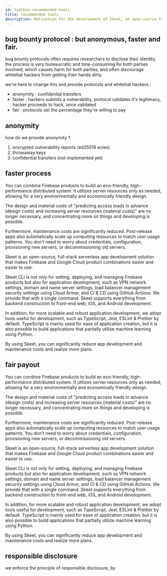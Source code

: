 ```yaml
---
id: toolbox-recommended-tools
title: recommended tools
description: Motivation for the development of Skeet, an open-source full-stack serverless framework
---
```


## bug bounty protocol : but anonymous, faster and fair.

bug bounty protocols often requires researchers to disclose their identity, the process is very bureaucratic and time-consuming for both parties involved, which causes harm for both parties, and often discourage whitehat hackers from getting their hands dirty.

we're here to change this and provide protocols and whitehat hackers :

- anonymity : confidential transfers
- faster : hackers submits a vulnerability, protocol validates it's legitimacy, hacker proceeds to hack, once validated
- fair : protocols set the percentage they're willing to pay

## anonymity

how do we provide anonymity ?

1. encrypted vulnerability reports (ed25519 ecies)
2. throwaway keys
3. confidential transfers (not implemented yet)

## faster process

You can combine Firebase products to build an eco-friendly, high-performance distributed system. It utilizes server resources only as needed, allowing for a very environmentally and economically friendly design.

The design and material costs of "predicting access loads in advance (design costs) and increasing server resources (material costs)" are no longer necessary, and concentrating more on things and developing is possible.

Furthermore, maintenance costs are significantly reduced. Post-release apps also automatically scale up computing resources to match user usage patterns. You don't need to worry about credentials, configuration, provisioning new servers, or decommissioning old servers.

Skeet is an open-source, full-stack serverless app development solution that makes Firebase and Google Cloud product combinations easier and easier to use.

Skeet CLI is not only for setting, deploying, and managing Firebase products but also for application development, such as VPN network settings, domain and name server settings, load balancer management security settings using Cloud Armor, and CI & CD using GitHub Actions. We provide that with a single command. Skeet supports everything from backend construction to front-end web, iOS, and Android development.

In addition, for more scalable and robust application development, we adopt tools useful for development, such as TypeScript, Jest, ESLint & Prettier by default. TypeScript is mainly used for ease of application creation, but it is also possible to build applications that partially utilize machine learning using Python.

By using Skeet, you can significantly reduce app development and maintenance costs and realize more plans.

## fair payout

You can combine Firebase products to build an eco-friendly, high-performance distributed system. It utilizes server resources only as needed, allowing for a very environmentally and economically friendly design.

The design and material costs of "predicting access loads in advance (design costs) and increasing server resources (material costs)" are no longer necessary, and concentrating more on things and developing is possible.

Furthermore, maintenance costs are significantly reduced. Post-release apps also automatically scale up computing resources to match user usage patterns. You don't need to worry about credentials, configuration, provisioning new servers, or decommissioning old servers.

Skeet is an open-source, full-stack serverless app development solution that makes Firebase and Google Cloud product combinations easier and easier to use.

Skeet CLI is not only for setting, deploying, and managing Firebase products but also for application development, such as VPN network settings, domain and name server settings, load balancer management security settings using Cloud Armor, and CI & CD using GitHub Actions. We provide that with a single command. Skeet supports everything from backend construction to front-end web, iOS, and Android development.

In addition, for more scalable and robust application development, we adopt tools useful for development, such as TypeScript, Jest, ESLint & Prettier by default. TypeScript is mainly used for ease of application creation, but it is also possible to build applications that partially utilize machine learning using Python.

By using Skeet, you can significantly reduce app development and maintenance costs and realize more plans.

## responsible disclosure

we enforce the principle of responsible disclosure, by

